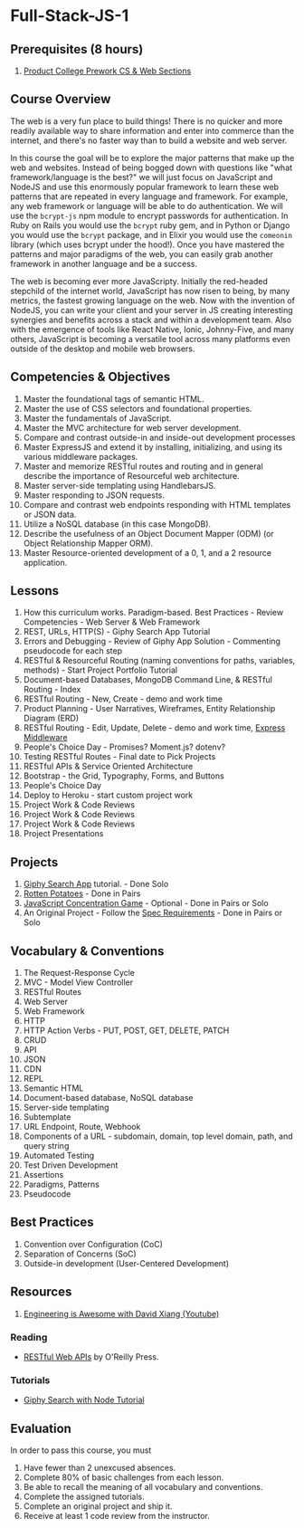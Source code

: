 # Full-Stack-JS-1

## Prerequisites (8 hours)

1. [Product College Prework CS & Web Sections](https://github.com/MakeSchool/Product-College-Prework/blob/master/README.md)

## Course Overview

The web is a very fun place to build things! There is no quicker and more readily available way to share information and enter into commerce than the internet, and there's no faster way than to build a website and web server.

In this course the goal will be to explore the major patterns that make up the web and websites. Instead of being bogged down with questions like "what framework/language is the best?" we will just focus on JavaScript and NodeJS and use this enormously popular framework to learn these web patterns that are repeated in every language and framework. For example, any web framework or language will be able to do authentication. We will use the `bcrypt-js` npm module to encrypt passwords for authentication. In Ruby on Rails you would use the `bcrypt` ruby gem, and in Python or Django you would use the `bcrypt` package, and in Elixir you would use the `comeonin` library (which uses bcrypt under the hood!). Once you have mastered the patterns and major paradigms of the web, you can easily grab another framework in another language and be a success.

The web is becoming ever more JavaScripty. Initially the red-headed stepchild of the internet world, JavaScript has now risen to being, by many metrics, the fastest growing language on the web. Now with the invention of NodeJS, you can write your client and your server in JS creating interesting synergies and benefits across a stack and within a development team. Also with the emergence of tools like React Native, Ionic, Johnny-Five, and many others, JavaScript is becoming a versatile tool across many platforms even outside of the desktop and mobile web browsers.

## Competencies & Objectives

1. Master the foundational tags of semantic HTML.
1. Master the use of CSS selectors and foundational properties.
1. Master the fundamentals of JavaScript.
1. Master the MVC architecture for web server development.
1. Compare and contrast outside-in and inside-out development processes
1. Master ExpressJS and extend it by installing, initializing, and using its various middleware packages.
1. Master and memorize RESTful routes and routing and in general describe the importance of Resourceful web architecture.
1. Master server-side templating using HandlebarsJS.
1. Master responding to JSON requests.
1. Compare and contrast web endpoints responding with HTML templates or JSON data.
1. Utilize a NoSQL database (in this case MongoDB).
1. Describe the usefulness of an Object Document Mapper (ODM) (or Object Relationship Mapper ORM).
1. Master Resource-oriented development of a 0, 1, and a 2 resource application.

## Lessons

1. How this curriculum works. Paradigm-based. Best Practices - Review Competencies - Web Server & Web Framework
1. REST, URLs, HTTP(S) - Giphy Search App Tutorial
1. Errors and Debugging - Review of Giphy App Solution - Commenting pseudocode for each step
1. RESTful & Resourceful Routing (naming conventions for paths, variables, methods) - Start Project Portfolio Tutorial
1. Document-based Databases, MongoDB Command Line, & RESTful Routing - Index
1. RESTful Routing - New, Create - demo and work time
1. Product Planning - User Narratives, Wireframes, Entity Relationship Diagram (ERD)
1. RESTful Routing - Edit, Update, Delete - demo and work time, [Express Middleware](https://expressjs.com/en/guide/writing-middleware.html)
1. People's Choice Day - Promises? Moment.js? dotenv?
1. Testing RESTful Routes - Final date to Pick Projects
1. RESTful APIs & Service Oriented Architecture
1. Bootstrap - the Grid, Typography, Forms, and Buttons
1. People's Choice Day
1. Deploy to Heroku - start custom project work
1. Project Work & Code Reviews
1. Project Work & Code Reviews
1. Project Work & Code Reviews
1. Project Presentations

## Projects

1. [Giphy Search App](https://www.makeschool.com/online-courses/tutorials/giphy-search-app-with-node-js/your-node-environment) tutorial. - Done Solo
1. [Rotten Potatoes](https://www.makeschool.com/online-courses/tutorials/rotten-potatoes-movie-reviews-with-express-js/bootstrap-an-express-project) - Done in Pairs
1. [JavaScript Concentration Game](https://www.makeschool.com/online-courses/tutorials/javascript-concentration-game/javascript-game-tutorial-intro) - Optional - Done in Pairs or Solo
1. An Original Project - Follow the [Spec Requirements](https://github.com/Product-College-Courses/WEB-1-RESTful-and-Resourceful-MVC-Architecture/blob/master/Project-Spec.md) - Done in Pairs or Solo

## Vocabulary & Conventions

1. The Request-Response Cycle
1. MVC - Model View Controller
1. RESTful Routes
1. Web Server
1. Web Framework
1. HTTP
1. HTTP Action Verbs - PUT, POST, GET, DELETE, PATCH
1. CRUD
1. API
1. JSON
1. CDN
1. REPL
1. Semantic HTML
1. Document-based database, NoSQL database
1. Server-side templating
1. Subtemplate
1. URL Endpoint, Route, Webhook
1. Components of a URL - subdomain, domain, top level domain, path, and query string
1. Automated Testing
1. Test Driven Development
1. Assertions
1. Paradigms, Patterns
1. Pseudocode

## Best Practices

1. Convention over Configuration (CoC)
1. Separation of Concerns (SoC)
1. Outside-in development (User-Centered Development)

## Resources

1. [Engineering is Awesome with David Xiang (Youtube)](https://www.youtube.com/user/daveXbang/videos)

### Reading 

- [RESTful Web APIs](http://www.restfulwebapis.org) by O'Reilly Press. 

### Tutorials

- [Giphy Search with Node Tutorial](https://www.makeschool.com/online-courses/tutorials/giphy-search-app-with-node-js/your-node-environment)

## Evaluation

In order to pass this course, you must

1. Have fewer than 2 unexcused absences.
1. Complete 80% of basic challenges from each lesson.
1. Be able to recall the meaning of all vocabulary and conventions.
1. Complete the assigned tutorials.
1. Complete an original project and ship it.
1. Receive at least 1 code review from the instructor.
